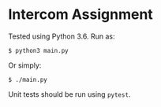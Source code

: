 
# Intercom Assignment

Tested using Python 3.6. Run as:

    $ python3 main.py

Or simply:

    $ ./main.py

Unit tests should be run using `pytest`.
